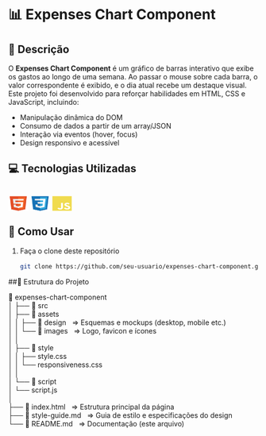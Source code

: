 # 📊 Expenses Chart Component

## 📜 Descrição

O **Expenses Chart Component** é um gráfico de barras interativo que exibe os gastos ao longo de uma semana. Ao passar o mouse sobre cada barra, o valor correspondente é exibido, e o dia atual recebe um destaque visual. Este projeto foi desenvolvido para reforçar habilidades em HTML, CSS e JavaScript, incluindo:

- Manipulação dinâmica do DOM  
- Consumo de dados a partir de um array/JSON  
- Interação via eventos (hover, focus)  
- Design responsivo e acessível 

## 💻 Tecnologias Utilizadas

<div style="display: inline_block"><br>
  <img align="center" alt="html5" height="30" width="40" src="https://raw.githubusercontent.com/devicons/devicon/master/icons/html5/html5-original.svg">
  <img align="center" alt="css3"  height="30" width="40" src="https://raw.githubusercontent.com/devicons/devicon/master/icons/css3/css3-original.svg">
  <img align="center" alt="javascript" height="30" width="40" src="https://raw.githubusercontent.com/devicons/devicon/master/icons/javascript/javascript-plain.svg">
</div>

## 🎯 Como Usar

1. Faça o clone deste repositório  
   ```bash
   git clone https://github.com/seu-usuario/expenses-chart-component.git

##📂 Estrutura do Projeto

📁 expenses-chart-component<br>
│
├── 📁 src<br>
│   ├── 📁 assets<br>
│   │   ├── 📁 design   &nbsp; ⇒ Esquemas e mockups (desktop, mobile etc.)<br>
│   │   └── 📁 images   &nbsp; ⇒ Logo, favicon e ícones<br>
│   │<br>
│   ├── 📁 style<br>
│   │     ├── style.css<br>
│   │     └── responsiveness.css<br>
│   │<br>
│   └── 📁 script<br>
│         └── script.js<br>
│<br>
├── 📄 index.html      &nbsp; ⇒ Estrutura principal da página<br>
├── 📄 style-guide.md  &nbsp; ⇒ Guia de estilo e especificações do design<br>
└── 📄 README.md       &nbsp; ⇒ Documentação (este arquivo)<br>


